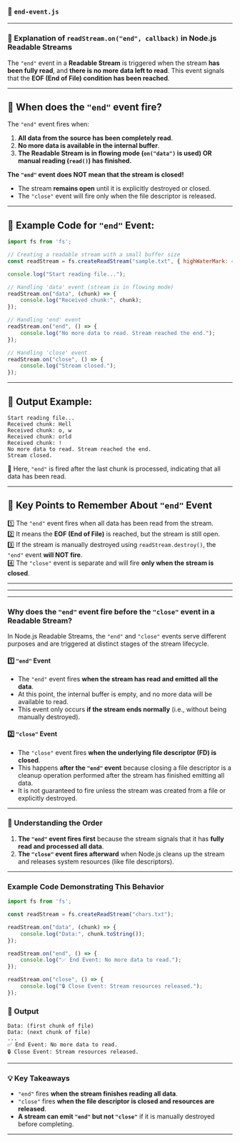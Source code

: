 ### 📂 **`end-event.js`**  

---

### **📌 Explanation of `readStream.on("end", callback)` in Node.js Readable Streams**  

The `"end"` event in a **Readable Stream** is triggered when the stream **has been fully read**, and **there is no more data left to read**. This event signals that the **EOF (End of File) condition has been reached**.

---

## **📌 When does the `"end"` event fire?**
The `"end"` event fires when:  
1. **All data from the source has been completely read**.  
2. **No more data is available in the internal buffer**.  
3. **The Readable Stream is in flowing mode (`on("data")` is used) OR manual reading (`read()`) has finished.**  

**The `"end"` event does NOT mean that the stream is closed!**  
- The stream **remains open** until it is explicitly destroyed or closed.  
- The `"close"` event will fire only when the file descriptor is released.  

---

## **📌 Example Code for `"end"` Event:**
```js
import fs from 'fs';

// Creating a readable stream with a small buffer size
const readStream = fs.createReadStream("sample.txt", { highWaterMark: 4, encoding: "utf-8" });

console.log("Start reading file...");

// Handling 'data' event (stream is in flowing mode)
readStream.on("data", (chunk) => {
    console.log("Received chunk:", chunk);
});

// Handling 'end' event
readStream.on("end", () => {
    console.log("No more data to read. Stream reached the end.");
});

// Handling 'close' event
readStream.on("close", () => {
    console.log("Stream closed.");
});
```

---

## **📌 Output Example:**
```
Start reading file...
Received chunk: Hell
Received chunk: o, w
Received chunk: orld
Received chunk: !
No more data to read. Stream reached the end.
Stream closed.
```
🔹 Here, `"end"` is fired after the last chunk is processed, indicating that all data has been read.  

---

## **📌 Key Points to Remember About `"end"` Event**
1️⃣ The `"end"` event fires when all data has been read from the stream.  
2️⃣ It means the **EOF (End of File)** is reached, but the stream is still open.  
3️⃣ If the stream is manually destroyed using `readStream.destroy()`, the `"end"` event **will NOT fire**.  
4️⃣ The `"close"` event is separate and will fire **only when the stream is closed**.  

---
---
---

### **Why does the `"end"` event fire before the `"close"` event in a Readable Stream?**

In Node.js Readable Streams, the `"end"` and `"close"` events serve different purposes and are triggered at distinct stages of the stream lifecycle.

#### **1️⃣ `"end"` Event**  
- The `"end"` event fires **when the stream has read and emitted all the data**.  
- At this point, the internal buffer is empty, and no more data will be available to read.  
- This event only occurs **if the stream ends normally** (i.e., without being manually destroyed).  

#### **2️⃣ `"close"` Event**  
- The `"close"` event fires **when the underlying file descriptor (FD) is closed**.  
- This happens **after the `"end"` event** because closing a file descriptor is a cleanup operation performed after the stream has finished emitting all data.  
- It is not guaranteed to fire unless the stream was created from a file or explicitly destroyed.

---

### **🔹 Understanding the Order**
1. **The `"end"` event fires first** because the stream signals that it has **fully read and processed all data**.  
2. **The `"close"` event fires afterward** when Node.js cleans up the stream and releases system resources (like file descriptors).

---

### **Example Code Demonstrating This Behavior**
```js
import fs from 'fs';

const readStream = fs.createReadStream("chars.txt");

readStream.on("data", (chunk) => {
    console.log("Data:", chunk.toString());
});

readStream.on("end", () => {
    console.log("✅ End Event: No more data to read.");
});

readStream.on("close", () => {
    console.log("🔒 Close Event: Stream resources released.");
});
```

### **🔹 Output**
```
Data: (first chunk of file)
Data: (next chunk of file)
...
✅ End Event: No more data to read.
🔒 Close Event: Stream resources released.
```

---

### **💡 Key Takeaways**
- `"end"` fires **when the stream finishes reading all data**.
- `"close"` fires **when the file descriptor is closed and resources are released**.
- **A stream can emit `"end"` but not `"close"`** if it is manually destroyed before completing.

---